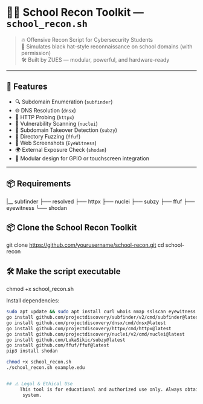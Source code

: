 # 🕵️‍♂️ School Recon Toolkit — `school_recon.sh`

> 🔥 Offensive Recon Script for Cybersecurity Students  
> 🎯 Simulates black hat-style reconnaissance on school domains (with permission)  
> 🛠️ Built by ZUES — modular, powerful, and hardware-ready

---

## 🚀 Features

- 🔍 Subdomain Enumeration (`subfinder`)
- 🌐 DNS Resolution (`dnsx`)
- 📡 HTTP Probing (`httpx`)
- 🚨 Vulnerability Scanning (`nuclei`)
- 👻 Subdomain Takeover Detection (`subzy`)
- 🧪 Directory Fuzzing (`ffuf`)
- 📸 Web Screenshots (`EyeWitness`)
- 🌍 External Exposure Check (`shodan`)
- 🧠 Modular design for GPIO or touchscreen integration

---

## 📦 Requirements
|__ subfinder
├── resolved
├── httpx
├── nuclei
├── subzy
├── ffuf
├── eyewitness
└── shodan

## 📦 Clone the School Recon Toolkit
git clone https://github.com/yourusername/school-recon.git
cd school-recon

## 🛠️ Make the script executable
chmod +x school_recon.sh

Install dependencies:

```bash
sudo apt update && sudo apt install curl whois nmap sslscan eyewitness python3-pip golang -y
go install github.com/projectdiscovery/subfinder/v2/cmd/subfinder@latest
go install github.com/projectdiscovery/dnsx/cmd/dnsx@latest
go install github.com/projectdiscovery/httpx/cmd/httpx@latest
go install github.com/projectdiscovery/nuclei/v2/cmd/nuclei@latest
go install github.com/LukaSikic/subzy@latest
go install github.com/ffuf/ffuf@latest
pip3 install shodan

chmod +x school_recon.sh
./school_recon.sh example.edu


## ⚠️ Legal & Ethical Use
     This tool is for educational and authorized use only. Always obtain written permission before scanning or probing any live
      system.
